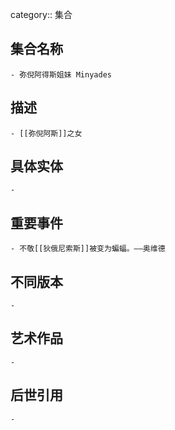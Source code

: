 category:: 集合
## 集合名称
	- 弥倪阿得斯姐妹 Minyades
## 描述
	- [[弥倪阿斯]]之女
## 具体实体
	-
## 重要事件
	- 不敬[[狄俄尼索斯]]被变为蝙蝠。——奥维德
## 不同版本
	-
## 艺术作品
	-
## 后世引用
	-
